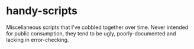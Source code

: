 # handy-scripts

Miscellaneous scripts that I've cobbled together over time. Never intended for public consumption, they tend to be ugly, poorly-documented and lacking in error-checking.
